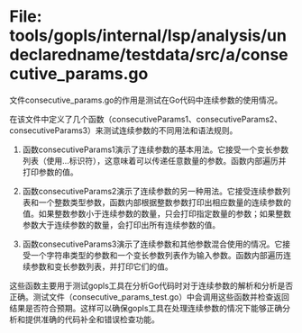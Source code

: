 # File: tools/gopls/internal/lsp/analysis/undeclaredname/testdata/src/a/consecutive_params.go

文件consecutive_params.go的作用是测试在Go代码中连续参数的使用情况。

在该文件中定义了几个函数（consecutiveParams1、consecutiveParams2、consecutiveParams3）来测试连续参数的不同用法和语法规则。

1. 函数consecutiveParams1演示了连续参数的基本用法。它接受一个变长参数列表（使用...标识符），这意味着可以传递任意数量的参数。函数内部遍历并打印参数的值。

2. 函数consecutiveParams2演示了连续参数的另一种用法。它接受连续参数列表和一个整数类型参数，函数内部根据整数参数打印出相应数量的连续参数的值。如果整数参数小于连续参数的数量，只会打印指定数量的参数；如果整数参数大于连续参数的数量，会打印出所有连续参数的值。

3. 函数consecutiveParams3演示了连续参数和其他参数混合使用的情况。它接受一个字符串类型的参数和一个变长参数列表作为输入参数。函数内部遍历连续参数和变长参数列表，并打印它们的值。

这些函数主要用于测试gopls工具在分析Go代码时对于连续参数的解析和分析是否正确。测试文件（consecutive_params_test.go）中会调用这些函数并检查返回结果是否符合预期。这样可以确保gopls工具在处理连续参数的情况下能够正确分析和提供准确的代码补全和错误检查功能。

